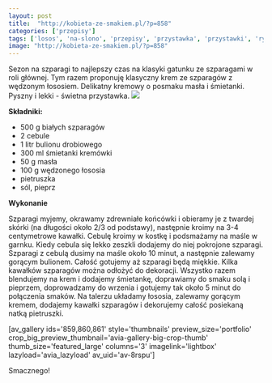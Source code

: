 ```yaml
---
layout: post
title:  "http://kobieta-ze-smakiem.pl/?p=858"
categories: ['przepisy']
tags: ['losos', 'na-slono', 'przepisy', 'przystawka', 'przystawki', 'ryby-i-owoce-morza', 'szparagi', 'zupa', 'zupa-krem', 'zupy']
image: "http://kobieta-ze-smakiem.pl/?p=858"
---
```

Sezon na szparagi to najlepszy czas na klasyki gatunku ze szparagami w roli głównej. Tym razem proponuję klasyczny krem ze szparagów z wędzonym łososiem. Delikatny kremowy o posmaku masła i śmietanki. Pyszny i lekki - świetna przystawka.
![](https://kobietazesmakiem.pl/wp-content/uploads/2015/05/IMG_20150513_194141-300x225.jpg)



**Składniki:**
* 500 g białych szparagów
* 2 cebule
* 1 litr bulionu drobiowego
* 300 ml śmietanki kremówki
* 50 g masła
* 100 g wędzonego łososia
* pietruszka
* sól, pieprz


**Wykonanie**

Szparagi myjemy, okrawamy zdrewniałe końcówki i obieramy je z twardej skórki (na długości około 2/3 od podstawy), następnie kroimy na 3-4 centymetrowe kawałki. Cebulę kroimy w kostkę i podsmażamy na maśle w garnku. Kiedy cebula się lekko zeszkli dodajemy do niej pokrojone szparagi. Szparagi z cebulą dusimy na maśle około 10 minut, a następnie zalewamy gorącym bulionem. Całość gotujemy aż szparagi będą miękkie. Kilka kawałków szparagów można odłożyć do dekoracji. Wszystko razem blendujemy na krem i dodajemy śmietankę, doprawiamy do smaku solą i pieprzem, doprowadzamy do wrzenia i gotujemy tak około 5 minut do połączenia smaków. Na talerzu układamy łososia, zalewamy gorącym kremem, dodajemy kawałki szparagów i dekorujemy całość posiekaną natką pietruszki.

[av\_gallery ids='859,860,861' style='thumbnails' preview\_size='portfolio' crop\_big\_preview\_thumbnail='avia-gallery-big-crop-thumb' thumb\_size='featured\_large' columns='3' imagelink='lightbox' lazyload='avia\_lazyload' av\_uid='av-8rspu']

Smacznego!
    